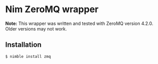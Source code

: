 # Nim ZeroMQ wrapper

**Note:** This wrapper was written and tested with ZeroMQ version 4.2.0. Older
versions may not work.

## Installation

```
$ nimble install zmq
```
